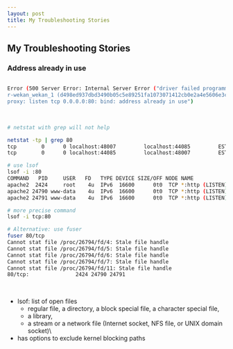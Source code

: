 ```yaml
---
layout: post
title: My Troubleshooting Stories
---
```


## My Troubleshooting Stories

### Address already in use

```bash

Error (500 Server Error: Internal Server Error ("driver failed programming external connectivity on endpoint 
r-wekan_wekan_1 (d498ed937dbd3490b05c5e89251fa1073071412cb0e2a4e5606e3cf16e48bfc6): Error starting userland 
proxy: listen tcp 0.0.0.0:80: bind: address already in use")
```

<br />

```bash
# netstat with grep will not help

netstat -tp | grep 80
tcp        0      0 localhost:48007         localhost:44085         ESTABLISHED 9755/python
tcp        0      0 localhost:44085         localhost:48007         ESTABLISHED 9755/python

# use lsof
lsof -i :80
COMMAND   PID     USER   FD   TYPE DEVICE SIZE/OFF NODE NAME
apache2  2424     root    4u  IPv6  16600      0t0  TCP *:http (LISTEN)
apache2 24790 www-data    4u  IPv6  16600      0t0  TCP *:http (LISTEN)
apache2 24791 www-data    4u  IPv6  16600      0t0  TCP *:http (LISTEN)

# more precise command
lsof -i tcp:80

# Alternative: use fuser
fuser 80/tcp
Cannot stat file /proc/26794/fd/4: Stale file handle
Cannot stat file /proc/26794/fd/5: Stale file handle
Cannot stat file /proc/26794/fd/6: Stale file handle
Cannot stat file /proc/26794/fd/7: Stale file handle
Cannot stat file /proc/26794/fd/11: Stale file handle
80/tcp:               2424 24790 24791
```

<br />

- lsof: list of open files
  - regular file, a directory, a block special file, a character special file, 
  - a library, 
  - a stream or a network file (Internet socket, NFS file, or UNIX domain socket)\
- has options to exclude kernel blocking paths
